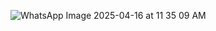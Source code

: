 ![WhatsApp Image 2025-04-16 at 11 35 09 AM](https://github.com/user-attachments/assets/95810bb3-eefd-4005-9968-a9e7a60af485)
